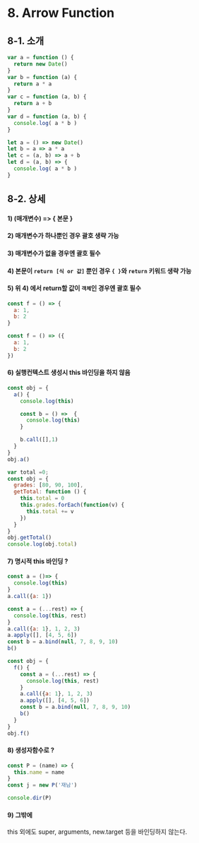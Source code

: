 # 8. Arrow Function

## 8-1. 소개

```js
var a = function () {
  return new Date()
}
var b = function (a) {
  return a * a
}
var c = function (a, b) {
  return a + b
}
var d = function (a, b) {
  console.log( a * b )
}
```

```js
let a = () => new Date()
let b = a => a * a
let c = (a, b) => a + b
let d = (a, b) => {
  console.log( a * b )
}
```

## 8-2. 상세

#### 1) (매개변수) => { 본문 }

#### 2) 매개변수가 하나뿐인 경우 괄호 생략 가능

#### 3) 매개변수가 없을 경우엔 괄호 필수

#### 4) 본문이 `return [식 or 값]` 뿐인 경우 `{ }`와 `return` 키워드 생략 가능

#### 5) 위 4) 에서 return할 값이 `객체`인 경우엔 괄호 필수

```js
const f = () => {
  a: 1,
  b: 2
}

const f = () => ({
  a: 1,
  b: 2
})
```

#### 6) 실행컨텍스트 생성시 this 바인딩을 하지 않음

```js
const obj = {
  a() {
    console.log(this)

    const b = () =>  {
      console.log(this)
    }

    b.call([],1)
  }
}
obj.a()
```

```js
var total =0;
const obj = {
  grades: [80, 90, 100],
  getTotal: function () {
    this.total = 0
    this.grades.forEach(function(v) {
      this.total += v
    })
  }
}
obj.getTotal()
console.log(obj.total)
```

#### 7) 명시적 this 바인딩 ?

```js
const a = ()=> {  
  console.log(this)
}
a.call({a: 1})
```

```js
const a = (...rest) => {
  console.log(this, rest)
}
a.call({a: 1}, 1, 2, 3)
a.apply([], [4, 5, 6])
const b = a.bind(null, 7, 8, 9, 10)
b()
```

```js
const obj = {
  f() {
    const a = (...rest) => {
      console.log(this, rest)
    }
    a.call({a: 1}, 1, 2, 3)
    a.apply([], [4, 5, 6])
    const b = a.bind(null, 7, 8, 9, 10)
    b()
  }
}
obj.f()
```

#### 8) 생성자함수로 ?

```js
const P = (name) => {
  this.name = name
}
const j = new P('재남')

console.dir(P)
```


#### 9) 그밖에

this 외에도 super, arguments, new.target 등을 바인딩하지 않는다.
